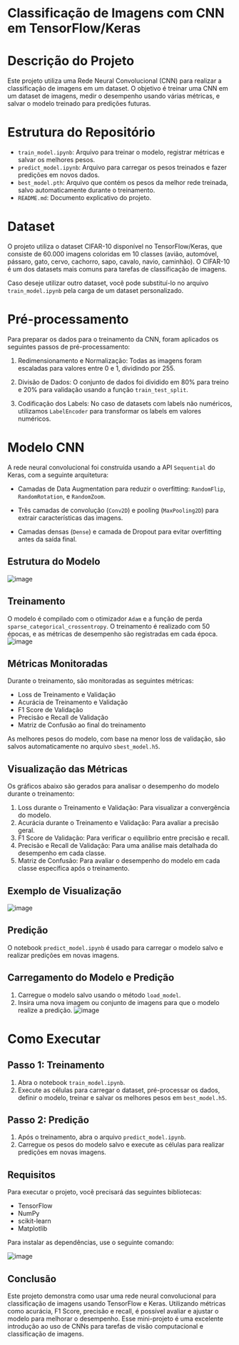 # Classificação de Imagens com CNN em TensorFlow/Keras

# Descrição do Projeto
Este projeto utiliza uma Rede Neural Convolucional (CNN) para realizar a classificação de imagens em um dataset. O objetivo é treinar uma CNN em um dataset de imagens, medir o desempenho usando várias métricas, e salvar o modelo treinado para predições futuras.

# Estrutura do Repositório

* `train_model.ipynb`: Arquivo para treinar o modelo, registrar métricas e salvar os melhores pesos.
* `predict_model.ipynb`: Arquivo para carregar os pesos treinados e fazer predições em novos dados.
* `best_model.pth`: Arquivo que contém os pesos da melhor rede treinada, salvo automaticamente durante o treinamento.
* `README.md`: Documento explicativo do projeto.

# Dataset
O projeto utiliza o dataset CIFAR-10 disponível no TensorFlow/Keras, que consiste de 60.000 imagens coloridas em 10 classes (avião, automóvel, pássaro, gato, cervo, cachorro, sapo, cavalo, navio, caminhão). O CIFAR-10 é um dos datasets mais comuns para tarefas de classificação de imagens.

Caso deseje utilizar outro dataset, você pode substituí-lo no arquivo `train_model.ipynb` pela carga de um dataset personalizado.

# Pré-processamento
Para preparar os dados para o treinamento da CNN, foram aplicados os seguintes passos de pré-processamento:

1. Redimensionamento e Normalização: Todas as imagens foram escaladas para valores entre 0 e 1, dividindo por 255.

2. Divisão de Dados: O conjunto de dados foi dividido em 80% para treino e 20% para validação usando a função `train_test_split`.

3. Codificação dos Labels: No caso de datasets com labels não numéricos, utilizamos `LabelEncoder` para transformar os labels em valores numéricos.

# Modelo CNN
A rede neural convolucional foi construída usando a API `Sequential` do Keras, com a seguinte arquitetura:

* Camadas de Data Augmentation para reduzir o overfitting: `RandomFlip`, `RandomRotation`, e `RandomZoom`.

* Três camadas de convolução (`Conv2D`) e pooling (`MaxPooling2D`) para extrair características das imagens.

* Camadas densas (`Dense`) e camada de Dropout para evitar overfitting antes da saída final.

## Estrutura do Modelo
![image](https://github.com/user-attachments/assets/7d0c57a0-a07d-42d2-a16b-2230ec081d8e)



## Treinamento
O modelo é compilado com o otimizador `Adam` e a função de perda `sparse_categorical_crossentropy`. O treinamento é realizado com 50 épocas, e as métricas de desempenho são registradas em cada época.
![image](https://github.com/user-attachments/assets/131787e2-0b9b-42bd-bb08-95f0ac32ef9a)


## Métricas Monitoradas
Durante o treinamento, são monitoradas as seguintes métricas:

* Loss de Treinamento e Validação
* Acurácia de Treinamento e Validação
* F1 Score de Validação
* Precisão e Recall de Validação
* Matriz de Confusão ao final do treinamento

As melhores pesos do modelo, com base na menor loss de validação, são salvos automaticamente no arquivo `sbest_model.h5`.

## Visualização das Métricas
Os gráficos abaixo são gerados para analisar o desempenho do modelo durante o treinamento:

1. Loss durante o Treinamento e Validação: Para visualizar a convergência do modelo.
2. Acurácia durante o Treinamento e Validação: Para avaliar a precisão geral.
3. F1 Score de Validação: Para verificar o equilíbrio entre precisão e recall.
4. Precisão e Recall de Validação: Para uma análise mais detalhada do desempenho em cada classe.
5. Matriz de Confusão: Para avaliar o desempenho do modelo em cada classe específica após o treinamento.

## Exemplo de Visualização
![image](https://github.com/user-attachments/assets/84d785a8-cecc-4770-9395-d67383385d8c)


## Predição
O notebook `predict_model.ipynb` é usado para carregar o modelo salvo e realizar predições em novas imagens.

## Carregamento do Modelo e Predição
1. Carregue o modelo salvo usando o método `load_model`.
2. Insira uma nova imagem ou conjunto de imagens para que o modelo realize a predição.
![image](https://github.com/user-attachments/assets/d98b3369-082b-4047-ad83-e69ee25b49e8)


# Como Executar
## Passo 1: Treinamento
1. Abra o notebook `train_model.ipynb`.
2. Execute as células para carregar o dataset, pré-processar os dados, definir o modelo, treinar e salvar os melhores pesos em `best_model.h5`.

## Passo 2: Predição
1. Após o treinamento, abra o arquivo `predict_model.ipynb`.
2. Carregue os pesos do modelo salvo e execute as células para realizar predições em novas imagens.

## Requisitos
Para executar o projeto, você precisará das seguintes bibliotecas:

* TensorFlow
* NumPy
* scikit-learn
* Matplotlib
  
Para instalar as dependências, use o seguinte comando:

![image](https://github.com/user-attachments/assets/e4459c89-13c3-470d-86ff-c3a0ed9dfebd)


## Conclusão
Este projeto demonstra como usar uma rede neural convolucional para classificação de imagens usando TensorFlow e Keras. Utilizando métricas como acurácia, F1 Score, precisão e recall, é possível avaliar e ajustar o modelo para melhorar o desempenho. Esse mini-projeto é uma excelente introdução ao uso de CNNs para tarefas de visão computacional e classificação de imagens.
